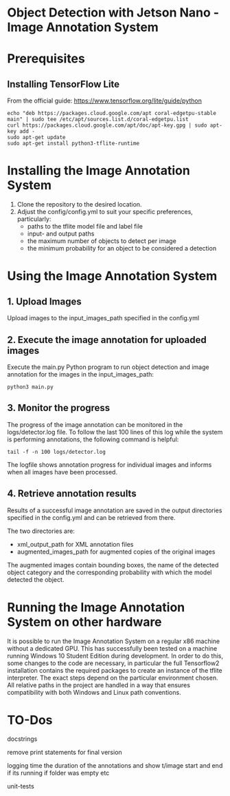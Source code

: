 # Object Detection with Jetson Nano - Image Annotation System

# Prerequisites

## Installing TensorFlow Lite

From the official guide:
https://www.tensorflow.org/lite/guide/python

    echo "deb https://packages.cloud.google.com/apt coral-edgetpu-stable main" | sudo tee /etc/apt/sources.list.d/coral-edgetpu.list
    curl https://packages.cloud.google.com/apt/doc/apt-key.gpg | sudo apt-key add -
    sudo apt-get update
    sudo apt-get install python3-tflite-runtime

# Installing the Image Annotation System

1. Clone the repository to the desired location.
2. Adjust the config/config.yml to suit your specific preferences, particularly:
    - paths to the tflite model file and label file
    - input- and output paths
    - the maximum number of objects to detect per image
    - the minimum probability for an object to be considered a detection

# Using the Image Annotation System
## 1. Upload Images

Upload images to the input_images_path specified in the config.yml

## 2. Execute the image annotation for uploaded images

Execute the main.py Python program to run object detection and image annotation for the images in the input_images_path:

    python3 main.py

## 3. Monitor the progress

The progress of the image annotation can be monitored in the logs/detector.log file. To follow the last 100 lines of this log while the system is performing annotations, the following command is helpful:

    tail -f -n 100 logs/detector.log

The logfile shows annotation progress for individual images and informs when all images have been processed.

## 4. Retrieve annotation results

Results of a successful image annotation are saved in the output directories specified in the config.yml and can be retrieved from there.

The two directories are:

- xml_output_path for XML annotation files
- augmented_images_path for augmented copies of the original images

The augmented images contain bounding boxes, the name of the detected object category and the corresponding probability with which the model detected the object.


# Running the Image Annotation System on other hardware

It is possible to run the Image Annotation System on a regular x86 machine without a dedicated GPU. This has successfully been tested on a machine running Windows 10 Student Edition during development. In order to do this, some changes to the code are necessary, in particular the full Tensorflow2 installation contains the required packages to create an instance of the tflite interpreter. The exact steps depend on the particular environment chosen. All relative paths in the project are handled in a way that ensures compatibility with both Windows and Linux path conventions.

# TO-Dos

docstrings

remove print statements for final version

logging
    time the duration of the annotations and show t/image
    start and end
    if its running
    if folder was empty
    etc

unit-tests

